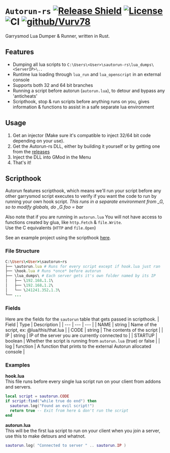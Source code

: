 # ``Autorun-rs`` [![Release Shield](https://img.shields.io/github/v/release/Vurv78/Autorun-rs)](https://github.com/Vurv78/Autorun-rs/releases/latest) [![License](https://img.shields.io/github/license/Vurv78/Autorun-rs?color=red)](https://opensource.org/licenses/Apache-2.0) ![CI](https://github.com/Vurv78/Autorun-rs/workflows/Build/badge.svg) [![github/Vurv78](https://img.shields.io/discord/824727565948157963?color=7289DA&label=chat&logo=discord)](https://discord.gg/epJFC6cNsw)

Garrysmod Lua Dumper & Runner, written in Rust.  

## Features
* Dumping all lua scripts to ``C:\Users\<User>\sautorun-rs\lua_dumps\<ServerIP>\..``
* Runtime lua loading through ``lua_run`` and ``lua_openscript`` in an external console
* Supports both 32 and 64 bit branches
* Running a script before autorun (``autorun.lua``), to detour and bypass any 'anticheats'
* Scripthook, stop & run scripts before anything runs on you, gives information & functions to assist in a safe separate lua environment

## Usage
1. Get an injector (Make sure it's compatible to inject 32/64 bit code depending on your use).  
2. Get the Autorun-rs DLL, either by building it yourself or by getting one from the [releases](https://github.com/Vurv78/Autorun-rs/releases)
3. Inject the DLL into GMod in the Menu
4. That's it!

## Scripthook
Autorun features scripthook, which means we'll run your script before any other garrysmod script executes to verify if you want the code to run by running your own hook script.
*This runs in a separate environment from _G, so to modify globals, do _G.foo = bar*

Also note that if you are running in ``autorun.lua`` You will not have access to functions created by glua, like ``http.Fetch`` & ``file.Write``.  
Use the C equivalents (``HTTP`` and ``file.Open``)

See an example project using the scripthook [here](https://github.com/Vurv78/Safety).

### File Structure

```ruby
C:\Users\<User>\sautorun-rs
├── \autorun.lua # Runs for every script except if hook.lua just ran
├── \hook.lua # Runs *once* before autorun
├── \lua_dumps\ # Each server gets it's own folder named by its IP
│   ├── \192.168.1.1\
│   ├── \192.168.1.2\
│   └── \241241.352.1.3\
└── ...
```

### Fields
Here are the fields for the ``sautorun`` table that gets passed in scripthook.
| Field    | Type             | Description                                                             |
| ---      | ---              | ---                                                                     |
| NAME     | string           | Name of the script, ex: @lua/this/that.lua                              |
| CODE     | string           | The contents of the script                                              |
| IP       | string           | IP of the server you are currently connected to                         |
| STARTUP  | boolean          | Whether the script is running from ``autorun.lua`` (true) or false      |
| log      | function<string> | A function that prints to the external Autorun allocated console        |

### Examples
__hook.lua__  
This file runs before every single lua script run on your client from addons and servers.
```lua
local script = sautorun.CODE
if script:find("while true do end") then
  sautorun.log("Found an evil script!")
  return true -- Exit from here & don't run the script
end
```
__autorun.lua__  
This will be the first lua script to run on your client when you join a server, use this to make detours and whatnot.
```lua
sautorun.log( "Connected to server " .. sautorun.IP )
```
